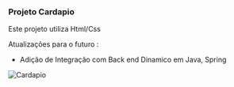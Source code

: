 ### Projeto Cardapio

Este projeto utiliza Html/Css

Atualizações para o futuro :
 * Adição de Integração com Back end Dinamico em Java, Spring


![Cardapio](https://github.com/user-attachments/assets/ac6d2635-a5ee-4a3a-a6fb-9c29aa27d8bd)
